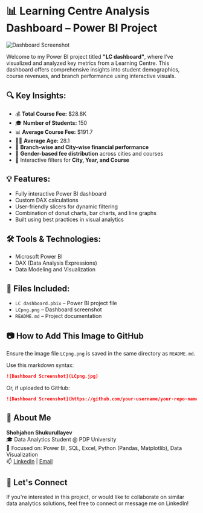 
# 📊 Learning Centre Analysis Dashboard – Power BI Project

![Dashboard Screenshot](LCpng.png)

Welcome to my Power BI project titled **"LC dashboard"**, where I’ve visualized and analyzed key metrics from a Learning Centre. This dashboard offers comprehensive insights into student demographics, course revenues, and branch performance using interactive visuals.

## 🔍 Key Insights:
- 💰 **Total Course Fee:** $28.8K  
- 🎓 **Number of Students:** 150  
- 📊 **Average Course Fee:** $191.7  
- 🧑‍🎓 **Average Age:** 28.1  
- 🏢 **Branch-wise and City-wise financial performance**  
- 🚻 **Gender-based fee distribution** across cities and courses  
- 🔄 Interactive filters for **City, Year, and Course**

## 💡 Features:
- Fully interactive Power BI dashboard  
- Custom DAX calculations  
- User-friendly slicers for dynamic filtering  
- Combination of donut charts, bar charts, and line graphs  
- Built using best practices in visual analytics

## 🛠️ Tools & Technologies:
- Microsoft Power BI
- DAX (Data Analysis Expressions)
- Data Modeling and Visualization

## 📁 Files Included:
- `LC dashboard.pbix` – Power BI project file  
- `LCpng.png` – Dashboard screenshot  
- `README.md` – Project documentation

## 📷 How to Add This Image to GitHub

Ensure the image file `LCpng.png` is saved in the same directory as `README.md`.

Use this markdown syntax:

```markdown
![Dashboard Screenshot](LCpng.jpg)
```

Or, if uploaded to GitHub:

```markdown
![Dashboard Screenshot](https://github.com/your-username/your-repo-name/blob/main/LCpng.png?raw=true)
```

## 👤 About Me

**Shohjahon Shukurullayev**  
🎓 Data Analytics Student @ PDP University  
🧠 Focused on: Power BI, SQL, Excel, Python (Pandas, Matplotlib), Data Visualization  
📫 [LinkedIn](https://linkedin.com/in/your-profile) | [Email](mailto:shukurullayev111@gmail.com)

## 🤝 Let's Connect

If you're interested in this project, or would like to collaborate on similar data analytics solutions, feel free to connect or message me on LinkedIn!
